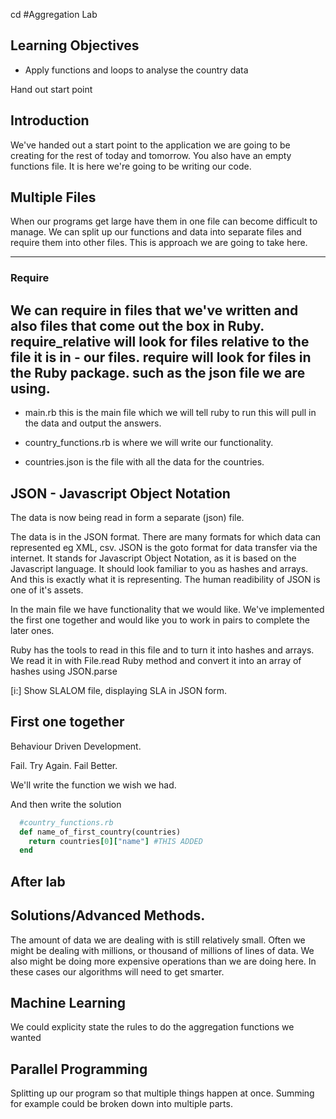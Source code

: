 cd #Aggregation Lab

## Learning Objectives
 - Apply functions and loops to analyse the country data

Hand out start point

## Introduction
We've handed out a start point to the application we are going to be creating for the rest of today and tomorrow.  You also have an empty functions file.  It is here we're going to be writing our code.

## Multiple Files
When our programs get large have them in one file can become difficult to manage. We can split up our functions and data into separate files and require them into other files.  This is approach we are going to take here.

---
### Require
We can require in files that we've written and also files that come out the box in Ruby.
require_relative will look for files relative to the file it is in - our files.
require will look for files in the Ruby package.  such as the json file we are using.
---

- main.rb this is the main file which we will tell ruby to run this will pull in the data and output the answers.

- country_functions.rb is where we will write our functionality.

- countries.json is the file with all the data for the countries.

## JSON - Javascript Object Notation

The data is now being read in form a separate (json) file.

The data is in the JSON format.  There are many formats for which data can represented eg XML, csv. JSON is the goto format for data transfer via the internet.  It stands for Javascript Object Notation,  as it is based on the Javascript language.  It should look familiar to you as hashes and arrays.  And this is exactly what it is representing.  The human readibility of JSON is one of it's assets.

In the main file we have functionality that we would like.  We've implemented the first one together and would like you to work in pairs to complete the later ones.

Ruby has the tools to read in this file and to turn it into hashes and arrays. We read it in with File.read Ruby method and convert it into an array of hashes using JSON.parse

[i:]  Show SLALOM file, displaying SLA in JSON form.

## First one together
Behaviour Driven Development.

Fail. Try Again. Fail Better.

We'll write the function we wish we had.

And then write the solution

```rb
  #country_functions.rb
  def name_of_first_country(countries)
    return countries[0]["name"] #THIS ADDED
  end
```
## After lab
## Solutions/Advanced Methods.

The amount of data we are dealing with is still relatively small.  Often we might be dealing with millions, or thousand of millions of lines of data.  We also might be doing more expensive operations than we are doing here.  In these cases our algorithms will need to get smarter.


## Machine Learning
We could explicity state the rules to do the aggregation functions we wanted

## Parallel Programming
Splitting up our program so that multiple things happen at once.  Summing for example could be broken down into multiple parts.
